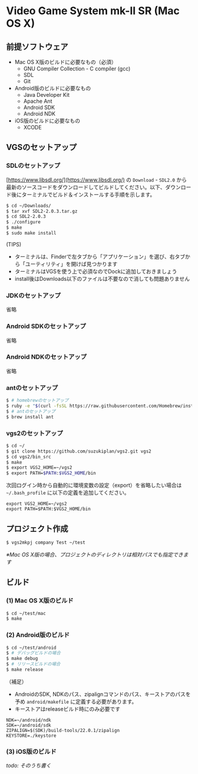 # Video Game System mk-II SR (Mac OS X)
## 前提ソフトウェア
- Mac OS X版のビルドに必要なもの（必須）
  - GNU Compiler Collection - C compiler (gcc) 
  - SDL
  - Git
- Android版のビルドに必要なもの
  - Java Developer Kit
  - Apache Ant
  - Android SDK
  - Android NDK
- iOS版のビルドに必要なもの
  - XCODE

## VGSのセットアップ
### SDLのセットアップ
[https://www.libsdl.org/](https://www.libsdl.org/) の `Download` - `SDL2.0` から最新のソースコードをダウンロードしてビルドしてください。以下、ダウンロード後にターミナルでビルド＆インストールする手順を示します。
```bash
$ cd ~/Downloads/
$ tar xvf SDL2-2.0.3.tar.gz 
$ cd SDL2-2.0.3
$ ./configure
$ make
$ sudo make install
```

(TIPS)
- ターミナルは、Finderで左タブから「アプリケーション」を選び、右タブから「ユーティリティ」を開けば見つかります
- ターミナルはVGSを使う上で必須なのでDockに追加しておきましょう
- install後はDownloads以下のファイルは不要なので消しても問題ありません

### JDKのセットアップ
省略

### Android SDKのセットアップ
省略

### Android NDKのセットアップ
省略

### antのセットアップ
```bash
$ # homebrewのセットアップ
$ ruby -e "$(curl -fsSL https://raw.githubusercontent.com/Homebrew/install/master/install)"
$ # antのセットアップ
$ brew install ant
```

### vgs2のセットアップ
```bash
$ cd ~/
$ git clone https://github.com/suzukiplan/vgs2.git vgs2
$ cd vgs2/bin_src
$ make
$ export VGS2_HOME=~/vgs2
$ export PATH=$PATH:$VGS2_HOME/bin
```

次回ログイン時から自動的に環境変数の設定（export）を省略したい場合は `~/.bash_profile` に以下の定義を追加してください。
```text
export VGS2_HOME=~/vgs2
export PATH=$PATH:$VGS2_HOME/bin
```

## プロジェクト作成
```bash
$ vgs2mkpj company Test ~/test
```

_※Mac OS X版の場合、プロジェクトのディレクトリは相対パスでも指定できます_

## ビルド
### (1) Mac OS X版のビルド
```bash
$ cd ~/test/mac
$ make
```

### (2) Android版のビルド
```bash
$ cd ~/test/android
$ # デバッグビルドの場合
$ make debug
$ # リリースビルドの場合
$ make release
```

（補足）
- AndroidのSDK, NDKのパス、zipalignコマンドのパス、キーストアのパスを予め `android/makefile` に定義する必要があります。
- キーストアはreleaseビルド時にのみ必要です
```text
NDK=~/android/ndk
SDK=~/android/sdk
ZIPALIGN=$(SDK)/build-tools/22.0.1/zipalign
KEYSTORE=./keystore
```

### (3) iOS版のビルド
_todo: そのうち書く_
